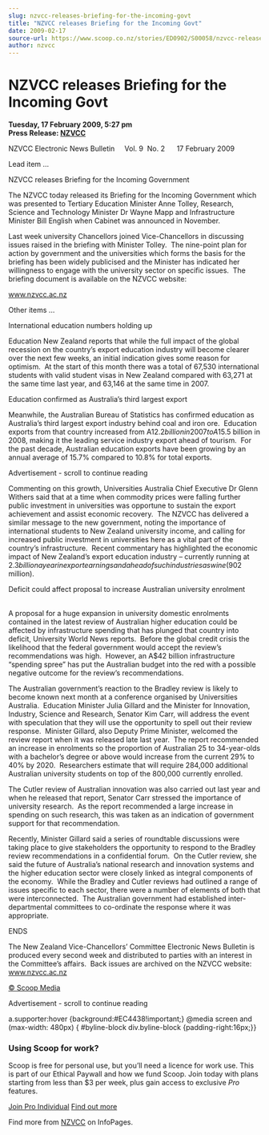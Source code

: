 ```yaml
---
slug: nzvcc-releases-briefing-for-the-incoming-govt
title: "NZVCC releases Briefing for the Incoming Govt"
date: 2009-02-17
source-url: https://www.scoop.co.nz/stories/ED0902/S00058/nzvcc-releases-briefing-for-the-incoming-govt.htm
author: nzvcc
---
```

NZVCC releases Briefing for the Incoming Govt
=============================================

**Tuesday, 17 February 2009, 5:27 pm**  
**Press Release: [NZVCC](https://info.scoop.co.nz/NZVCC)**

  
NZVCC Electronic News Bulletin     Vol. 9  No. 2      17 February 2009

  
Lead item …

  
NZVCC releases Briefing for the Incoming Government

The NZVCC today released its Briefing for the Incoming Government which was presented to Tertiary Education Minister Anne Tolley, Research, Science and Technology Minister Dr Wayne Mapp and Infrastructure Minister Bill English when Cabinet was announced in November.

Last week university Chancellors joined Vice-Chancellors in discussing issues raised in the briefing with Minister Tolley.  The nine-point plan for action by government and the universities which forms the basis for the briefing has been widely publicised and the Minister has indicated her willingness to engage with the university sector on specific issues.  The briefing document is available on the NZVCC website:

www.nzvcc.ac.nz

Other items …

International education numbers holding up

Education New Zealand reports that while the full impact of the global recession on the country’s export education industry will become clearer over the next few weeks, an initial indication gives some reason for optimism.  At the start of this month there was a total of 67,530 international students with valid student visas in New Zealand compared with 63,271 at the same time last year, and 63,146 at the same time in 2007.

Education confirmed as Australia’s third largest export

Meanwhile, the Australian Bureau of Statistics has confirmed education as Australia’s third largest export industry behind coal and iron ore.  Education exports from that country increased from A$12.2 billion in 2007 to A$15.5 billion in 2008, making it the leading service industry export ahead of tourism.  For the past decade, Australian education exports have been growing by an annual average of 15.7% compared to 10.8% for total exports.

Advertisement - scroll to continue reading





Commenting on this growth, Universities Australia Chief Executive Dr Glenn Withers said that at a time when commodity prices were falling further public investment in universities was opportune to sustain the export achievement and assist economic recovery.  The NZVCC has delivered a similar message to the new government, noting the importance of international students to New Zealand university income, and calling for increased public investment in universities here as a vital part of the country’s infrastructure.  Recent commentary has highlighted the economic impact of New Zealand’s export education industry – currently running at $2.3 billion a year in export earnings and ahead of such industries as wine ($902 million).

  
Deficit could affect proposal to increase Australian university enrolment

   
A proposal for a huge expansion in university domestic enrolments contained in the latest review of Australian higher education could be affected by infrastructure spending that has plunged that country into deficit, University World News reports.  Before the global credit crisis the likelihood that the federal government would accept the review’s recommendations was high.  However, an A$42 billion infrastructure “spending spree” has put the Australian budget into the red with a possible negative outcome for the review’s recommendations.

The Australian government’s reaction to the Bradley review is likely to become known next month at a conference organised by Universities Australia.  Education Minister Julia Gillard and the Minister for Innovation, Industry, Science and Research, Senator Kim Carr, will address the event with speculation that they will use the opportunity to spell out their review response.  Minister Gillard, also Deputy Prime Minister, welcomed the review report when it was released late last year.  The report recommended an increase in enrolments so the proportion of Australian 25 to 34-year-olds with a bachelor’s degree or above would increase from the current 29% to 40% by 2020.  Researchers estimate that will require 284,000 additional Australian university students on top of the 800,000 currently enrolled.

The Cutler review of Australian innovation was also carried out last year and when he released that report, Senator Carr stressed the importance of university research.  As the report recommended a large increase in spending on such research, this was taken as an indication of government support for that recommendation.

Recently, Minister Gillard said a series of roundtable discussions were taking place to give stakeholders the opportunity to respond to the Bradley review recommendations in a confidential forum.  On the Cutler review, she said the future of Australia’s national research and innovation systems and the higher education sector were closely linked as integral components of the economy.  While the Bradley and Cutler reviews had outlined a range of issues specific to each sector, there were a number of elements of both that were interconnected.  The Australian government had established inter-departmental committees to co-ordinate the response where it was appropriate.

ENDS

The New Zealand Vice-Chancellors’ Committee Electronic News Bulletin is produced every second week and distributed to parties with an interest in the Committee’s affairs.  Back issues are archived on the NZVCC website: www.nzvcc.ac.nz

[© Scoop Media](http://www.scoop.co.nz/about/terms.html)  

Advertisement - scroll to continue reading



a.supporter:hover {background:#EC4438!important;} @media screen and (max-width: 480px) { #byline-block div.byline-block {padding-right:16px;}}

### Using Scoop for work?

Scoop is free for personal use, but you’ll need a licence for work use. This is part of our Ethical Paywall and how we fund Scoop. Join today with plans starting from less than $3 per week, plus gain access to exclusive _Pro_ features.  
  
[Join Pro Individual](https://pro.scoop.co.nz/Individual/?from=ProIn24) [Find out more](https://pro.scoop.co.nz/using-scoop-for-work/?from=ProIn24)

Find more from [NZVCC](https://info.scoop.co.nz/NZVCC) on InfoPages.